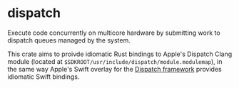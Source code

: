 # dispatch

Execute code concurrently on multicore hardware by submitting work to dispatch queues managed by
the system.

This crate aims to proivde idiomatic Rust bindings to Apple's Dispatch Clang module (located at
`$SDKROOT/usr/include/dispatch/module.modulemap`), in the same way Apple's Swift overlay for
the [Dispatch framework](https://developer.apple.com/documentation/DISPATCH) provides idiomatic
Swift bindings.
